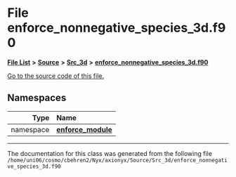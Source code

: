 
# File enforce\_nonnegative\_species\_3d.f90


[**File List**](files.md) **>** [**Source**](dir_74389ed8173ad57b461b9d623a1f3867.md) **>** [**Src\_3d**](dir_723248e6e98dc7cb10ec13b7569a328c.md) **>** [**enforce\_nonnegative\_species\_3d.f90**](enforce__nonnegative__species__3d_8f90.md)

[Go to the source code of this file.](enforce__nonnegative__species__3d_8f90_source.md)












## Namespaces

| Type | Name |
| ---: | :--- |
| namespace | [**enforce\_module**](namespaceenforce__module.md) <br> |















------------------------------
The documentation for this class was generated from the following file `/home/uni06/cosmo/cbehren2/Nyx/axionyx/Source/Src_3d/enforce_nonnegative_species_3d.f90`